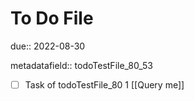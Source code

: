 # To Do File

due:: 2022-08-30

metadatafield:: todoTestFile_80_53

- [ ] Task of todoTestFile_80 1 [[Query me]]
